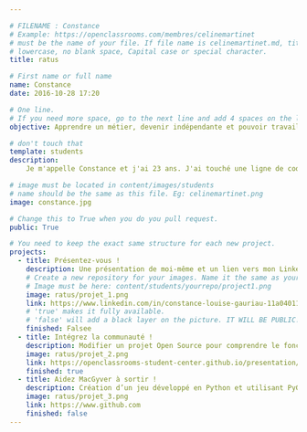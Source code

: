 ```yaml
---

# FILENAME : Constance
# Example: https://openclassrooms.com/membres/celinemartinet
# must be the name of your file. If file name is celinemartinet.md, title is celinemartinet.
# lowercase, no blank space, Capital case or special character.
title: ratus

# First name or full name
name: Constance
date: 2016-10-28 17:20

# One line.
# If you need more space, go to the next line and add 4 spaces on the left, as in 'description'.
objective: Apprendre un métier, devenir indépendante et pouvoir travailler d'un bureau ou dans mon canapé.

# don't touch that
template: students
description:
    Je m'appelle Constance et j'ai 23 ans. J'ai touché une ligne de code pour la première fois à 13 ans et j'ai tout de suite adoré ça. Je suis la formation python sur OpenClassrooms.

# image must be located in content/images/students
# name should be the same as this file. Eg: celinemartinet.png
image: constance.jpg

# Change this to True when you do you pull request.
public: True

# You need to keep the exact same structure for each new project.
projects:
  - title: Présentez-vous !
    description: Une présentation de moi-même et un lien vers mon LinkedIn 
    # Create a new repository for your images. Name it the same as your nickname and profile picture.
    # Image must be here: content/students/yourrepo/project1.png
    image: ratus/projet_1.png
    link: https://www.linkedin.com/in/constance-louise-gauriau-11a040117?lipi=urn%3Ali%3Apage%3Ad_flagship3_profile_view_base%3B3BF9pYcdRkeg5I0NEV%2BLiA%3D%3Dl
    # 'true' makes it fully available.
    # 'false' will add a black layer on the picture. IT WILL BE PUBLIC!
    finished: Falsee
  - title: Intégrez la communauté !
    description: Modifier un projet Open Source pour comprendre le fonctionnement de Git, de Github et des pull requests. 
    image: ratus/projet_2.png
    link: https://openclassrooms-student-center.github.io/presentation/students/ratus.html
    finished: true
  - title: Aidez MacGyver à sortir !
    description: Création d’un jeu développé en Python et utilisant PyGame.
    image: ratus/projet_3.png
    link: https://www.github.com
    finished: false
---
```

